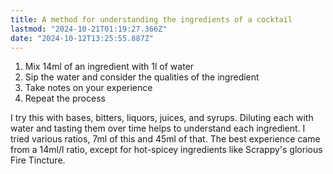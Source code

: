 ```yaml
---
title: A method for understanding the ingredients of a cocktail
lastmod: "2024-10-21T01:19:27.366Z"
date: "2024-10-12T13:25:55.887Z"
---
```


1. Mix 14ml of an ingredient with 1l of water
2. Sip the water and consider the qualities of the ingredient
3. Take notes on your experience
4. Repeat the process

I try this with bases, bitters, liquors, juices, and syrups. Diluting each with water and tasting them over time helps to understand each ingredient. I tried various ratios, 7ml of this and 45ml of that. The best experience came from a 14ml/l ratio, except for hot-spicey ingredients like Scrappy's glorious Fire Tincture.
